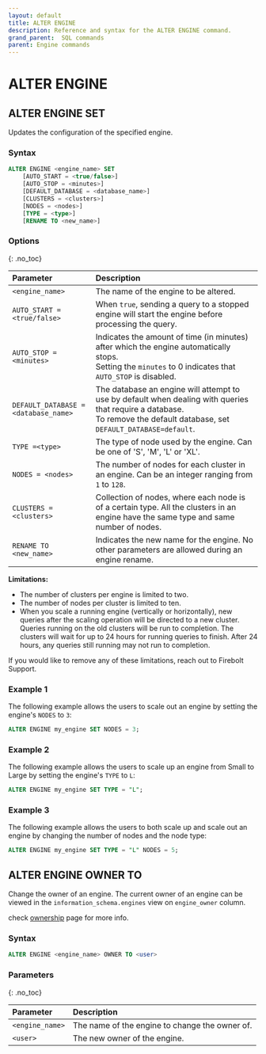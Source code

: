 ```yaml
---
layout: default
title: ALTER ENGINE
description: Reference and syntax for the ALTER ENGINE command.
grand_parent:  SQL commands
parent: Engine commands
---
```


# ALTER ENGINE

## ALTER ENGINE SET

Updates the configuration of the specified engine.

### Syntax

```sql
ALTER ENGINE <engine_name> SET
    [AUTO_START = <true/false>]
    [AUTO_STOP = <minutes>]
    [DEFAULT_DATABASE = <database_name>]
    [CLUSTERS = <clusters>]
    [NODES = <nodes>]
    [TYPE = <type>]
    [RENAME TO <new_name>]
```
### Options 
{: .no_toc}  

| Parameter                            | Description                                  |
| :----------------------------------- | :------------------------------------------- |
| `<engine_name>`                      | The name of the engine to be altered.        |
| `AUTO_START = <true/false>`          | When `true`, sending a query to a stopped engine will start the engine before processing the query. |
| `AUTO_STOP = <minutes>`              | Indicates the amount of time (in minutes) after which the engine automatically stops.<br>Setting the `minutes` to 0 indicates that `AUTO_STOP` is disabled. |
| `DEFAULT_DATABASE = <database_name>` | The database an engine will attempt to use by default when dealing with queries that require a database.<br>To remove the default database, set `DEFAULT_DATABASE=default`. |
| `TYPE =<type>`                       | The type of node used by the engine. Can be one of 'S', 'M', 'L' or 'XL'. |
| `NODES = <nodes>`                    | The number of nodes for each cluster in an engine. Can be an integer ranging from `1` to `128`. |
| `CLUSTERS = <clusters>`              | Collection of nodes, where each node is of a certain type. All the clusters in an engine have the same type and same number of nodes. |
| `RENAME TO <new_name>`               | Indicates the new name for the engine. No other parameters are allowed during an engine rename. |

**Limitations:**
* The number of clusters per engine is limited to two. 
* The number of nodes per cluster is limited to ten.
* When you scale a running engine (vertically or horizontally), new queries after the scaling operation will be directed to a new cluster. Queries running on the old clusters will be run to completion. The clusters will wait for up to 24 hours for running queries to finish. After 24 hours, any queries still running may not run to completion.

If you would like to remove any of these limitations, reach out to Firebolt Support.

### Example 1
The following example allows the users to scale out an engine by setting the engine's `NODES` to `3`: 

```sql
ALTER ENGINE my_engine SET NODES = 3;
```

### Example 2
The following example allows the users to scale up an engine from Small to Large by setting the engine's `TYPE` to `L`: 

```sql
ALTER ENGINE my_engine SET TYPE = "L";
```

### Example 3
The following example allows the users to both scale up and scale out an engine by changing the number of nodes and the node type: 

```sql
ALTER ENGINE my_engine SET TYPE = "L" NODES = 5;
```

## ALTER ENGINE OWNER TO

Change the owner of an engine. The current owner of an engine can be viewed in the `information_schema.engines` view on `engine_owner` column.

check [ownership](../../../Guides/security/ownership.md) page for more info.

### Syntax

```sql
ALTER ENGINE <engine_name> OWNER TO <user>
```

### Parameters 
{: .no_toc}

| Parameter     | Description                                  |
| :------------ | :------------------------------------------- |
| `<engine_name>` | The name of the engine to change the owner of. |
| `<user>`       | The new owner of the engine.                 |